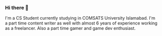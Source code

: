 ### Hi there 👋

I'm a CS Student currently studying in COMSATS University Islamabad. I'm a part time content writer as well with almost 6 years of experience working as a freelancer. Also a part time gamer and game dev enthusiast.

<!--
**OmerNadeem52/OmerNadeem52** is a ✨ _special_ ✨ repository because its `README.md` (this file) appears on your GitHub profile.

Here are some ideas to get you started:

- 🔭 I’m currently working on ...
- 🌱 I’m currently learning ...
- 👯 I’m looking to collaborate on ...
- 🤔 I’m looking for help with ...
- 💬 Ask me about ...
- 📫 How to reach me: ...
- 😄 Pronouns: ...
- ⚡ Fun fact: ...
-->
